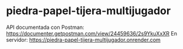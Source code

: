 # piedra-papel-tijera-multijugador
API documentada con Postman:
https://documenter.getpostman.com/view/24459636/2s9YkuXxXR
En servidor:
https://piedra-papel-tijera-multijugador.onrender.com
